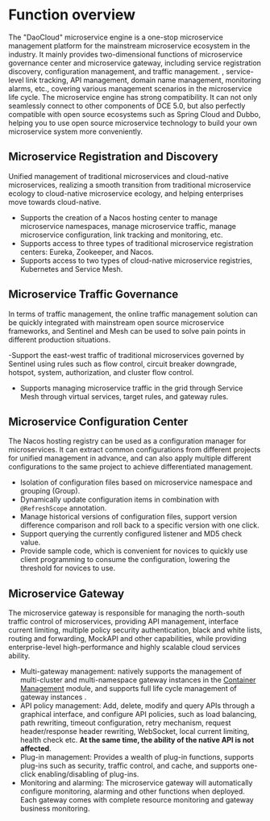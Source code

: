 # Function overview

The "DaoCloud" microservice engine is a one-stop microservice management platform for the mainstream microservice ecosystem in the industry. It mainly provides two-dimensional functions of microservice governance center and microservice gateway, including service registration discovery, configuration management, and traffic management. , service-level link tracking, API management, domain name management, monitoring alarms, etc., covering various management scenarios in the microservice life cycle. The microservice engine has strong compatibility. It can not only seamlessly connect to other components of DCE 5.0, but also perfectly compatible with open source ecosystems such as Spring Cloud and Dubbo, helping you to use open source microservice technology to build your own microservice system more conveniently.

## Microservice Registration and Discovery

Unified management of traditional microservices and cloud-native microservices, realizing a smooth transition from traditional microservice ecology to cloud-native microservice ecology, and helping enterprises move towards cloud-native.

- Supports the creation of a Nacos hosting center to manage microservice namespaces, manage microservice traffic, manage microservice configuration, link tracking and monitoring, etc.
- Supports access to three types of traditional microservice registration centers: Eureka, Zookeeper, and Nacos.
- Supports access to two types of cloud-native microservice registries, Kubernetes and Service Mesh.

## Microservice Traffic Governance

In terms of traffic management, the online traffic management solution can be quickly integrated with mainstream open source microservice frameworks, and Sentinel and Mesh can be used to solve pain points in different production situations.

-Support the east-west traffic of traditional microservices governed by Sentinel using rules such as flow control, circuit breaker downgrade, hotspot, system, authorization, and cluster flow control.
- Supports managing microservice traffic in the grid through Service Mesh through virtual services, target rules, and gateway rules.

## Microservice Configuration Center

The Nacos hosting registry can be used as a configuration manager for microservices. It can extract common configurations from different projects for unified management in advance, and can also apply multiple different configurations to the same project to achieve differentiated management.

- Isolation of configuration files based on microservice namespace and grouping (Group).
- Dynamically update configuration items in combination with `@RefreshScope` annotation.
- Manage historical versions of configuration files, support version difference comparison and roll back to a specific version with one click.
- Support querying the currently configured listener and MD5 check value.
- Provide sample code, which is convenient for novices to quickly use client programming to consume the configuration, lowering the threshold for novices to use.

## Microservice Gateway

The microservice gateway is responsible for managing the north-south traffic control of microservices, providing API management, interface current limiting, multiple policy security authentication, black and white lists, routing and forwarding, MockAPI and other capabilities, while providing enterprise-level high-performance and highly scalable cloud services ability.

- Multi-gateway management: natively supports the management of multi-cluster and multi-namespace gateway instances in the [Container Management](../../kpanda/03ProductBrief/WhatisKPanda.md) module, and supports full life cycle management of gateway instances .
- API policy management: Add, delete, modify and query APIs through a graphical interface, and configure API policies, such as load balancing, path rewriting, timeout configuration, retry mechanism, request header/response header rewriting, WebSocket, local current limiting, health check etc. **At the same time, the ability of the native API is not affected**.
- Plug-in management: Provides a wealth of plug-in functions, supports plug-ins such as security, traffic control, and cache, and supports one-click enabling/disabling of plug-ins.
- Monitoring and alarming: The microservice gateway will automatically configure monitoring, alarming and other functions when deployed. Each gateway comes with complete resource monitoring and gateway business monitoring.